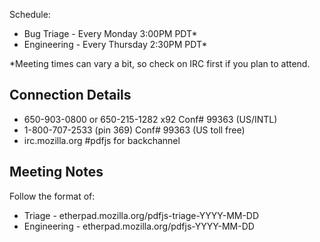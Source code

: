 Schedule:
+ Bug Triage - Every Monday 3:00PM PDT\*
+ Engineering - Every Thursday 2:30PM PDT\*

\*Meeting times can vary a bit, so check on IRC first if you plan to attend.

## Connection Details

+ 650-903-0800 or 650-215-1282 x92 Conf# 99363 (US/INTL)
+ 1-800-707-2533 (pin 369) Conf# 99363 (US toll free)
+ irc.mozilla.org #pdfjs for backchannel

## Meeting Notes

Follow the format of:
+ Triage - etherpad.mozilla.org/pdfjs-triage-YYYY-MM-DD
+ Engineering - etherpad.mozilla.org/pdfjs-YYYY-MM-DD
